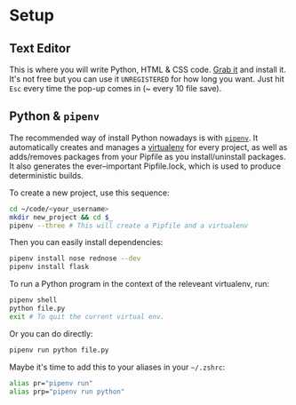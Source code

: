 # Setup

## Text Editor

This is where you will write Python, HTML & CSS code. [Grab it](https://www.sublimetext.com/) and install it. It's not free but you can use it `UNREGISTERED` for how long you want. Just hit `Esc` every time the pop-up comes in (~ every 10 file save).

## Python & `pipenv`

The recommended way of install Python nowadays is with [`pipenv`](https://docs.pipenv.org/). It automatically creates and manages a [virtualenv](https://virtualenv.pypa.io/en/stable/) for every project, as well as adds/removes packages from your Pipfile as you install/uninstall packages. It also generates the ever–important Pipfile.lock, which is used to produce deterministic builds.

To create a new project, use this sequence:

```bash
cd ~/code/<your_username>
mkdir new_project && cd $_
pipenv --three # This will create a Pipfile and a virtualenv
```

Then you can easily install dependencies:

```bash
pipenv install nose rednose --dev
pipenv install flask
```

To run a Python program in the context of the releveant virtualenv, run:

```bash
pipenv shell
python file.py
exit # To quit the current virtual env.
```

Or you can do directly:

```bash
pipenv run python file.py
```

Maybe it's time to add this to your aliases in your `~/.zshrc`:

```bash
alias pr="pipenv run"
alias prp="pipenv run python"
```
